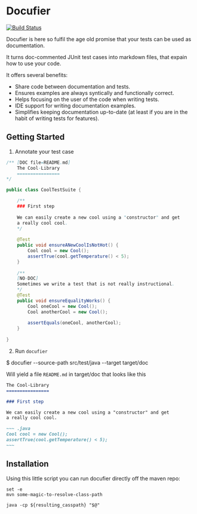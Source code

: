 Docufier
========

[![Build Status](https://travis-ci.org/programmiersportgruppe/docufier.svg?branch=master)](https://travis-ci.org/programmiersportgruppe/docufier)


Docufier is here so fulfil the age old promise that your
tests can be used as documentation. 

It turns doc-commented JUnit test cases into markdown files, that
expain how to use your code. 

It offers several benefits:

* Share code between documentation and tests.
* Ensures examples are always syntically and functionally correct.
* Helps focusing on the user of the code when writing tests.
* IDE support for writing documentation examples.
* Simplifies keeping documentation up-to-date (at least if you are in
the habit of writing tests for features).


Getting Started
---------------

1. Annotate your test case

~~~ .java
/** [DOC file=README.md]     
    The Cool-Library
    ================
*/

public class CoolTestSuite {

    /**    
    ### First step
    
    We can easily create a new cool using a "constructor" and get
    a really cool cool. 
    */ 
    
    @Test
    public void ensureANewCoolIsNotHot() {
        Cool cool = new Cool();
        assertTrue(cool.getTemperature() < 5);         
    }
    
    /**
    [NO-DOC]
    Sometimes we write a test that is not really instructional.
    */
    @Test
    public void ensureEqualityWorks() {
        Cool oneCool = new Cool();
        Cool anotherCool = new Cool();
        
        assertEquals(oneCool, anotherCool);         
    }
       
}
~~~


2. Run `docufier`

$ docufier --source-path src/test/java --target target/doc

Will yield a file `README.md` in target/doc that looks like this
~~~~~~ .md
The Cool-Library
================

### First step

We can easily create a new cool using a "constructor" and get
a really cool cool.

~~~ .java
Cool cool = new Cool();
assertTrue(cool.getTemperature() < 5);         
~~~

~~~~~~

Installation
------------

Using this little script you can run docufier directly off the maven repo:

~~~~
set -e 
mvn some-magic-to-resolve-class-path

java -cp ${resulting_casspath} "$@"
~~~~